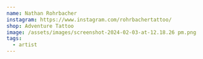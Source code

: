 ```yaml
---
name: Nathan Rohrbacher
instagram: https://www.instagram.com/rohrbachertattoo/
shop: Adventure Tattoo
image: /assets/images/screenshot-2024-02-03-at-12.18.26 pm.png
tags:
  - artist
---
```

